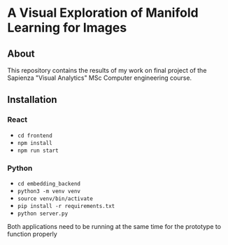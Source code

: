 # A Visual Exploration of Manifold Learning for Images


## About
This repository contains the results of my work on final project of the Sapienza "Visual Analytics" MSc Computer engineering course.

## Installation
### React
- `cd frontend` 
- `npm install`
- `npm run start`

### Python
- `cd embedding_backend` 
- `python3 -m venv venv`
- `source venv/bin/activate`
- `pip install -r requirements.txt`
- `python server.py`

Both applications need to be running at the same time for the prototype to function properly 